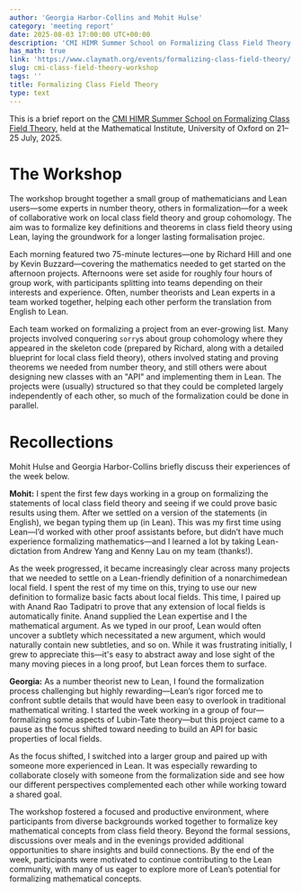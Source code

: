 ```yaml
---
author: 'Georgia Harbor-Collins and Mohit Hulse'
category: 'meeting report'
date: 2025-08-03 17:00:00 UTC+00:00
description: 'CMI HIMR Summer School on Formalizing Class Field Theory'
has_math: true
link: 'https://www.claymath.org/events/formalizing-class-field-theory/'
slug: cmi-class-field-theory-workshop
tags: ''
title: Formalizing Class Field Theory
type: text
---
```


This is a brief report on the [CMI HIMR Summer School on Formalizing Class Field Theory](https://www.claymath.org/events/formalizing-class-field-theory/), held at the Mathematical Institute, University of Oxford on 21–25 July, 2025.

<!-- TEASER_END -->

# The Workshop

The workshop brought together a small group of mathematicians and Lean users—some experts in number theory, others in formalization—for a week of collaborative work on local class field theory and group cohomology.
The aim was to formalize key definitions and theorems in class field theory using Lean, laying the groundwork for a longer lasting formalisation projec.

Each morning featured two 75-minute lectures—one by Richard Hill and one by Kevin Buzzard—covering the mathematics needed to get started on the afternoon projects.
Afternoons were set aside for roughly four hours of group work, with participants splitting into teams depending on their interests and experience.
Often, number theorists and Lean experts in a team worked together, helping each other perform the translation from English to Lean.

Each team worked on formalizing a project from an ever-growing list.
Many projects involved conquering `sorry`s about group cohomology where they appeared in the skeleton code (prepared by Richard, along with a detailed blueprint for local class field theory), others involved stating and proving theorems we needed from number theory, and still others were about designing new classes with an "API" and implementing them in Lean.
The projects were (usually) structured so that they could be completed largely independently of each other, so much of the formalization could be done in parallel.

# Recollections

Mohit Hulse and Georgia Harbor-Collins briefly discuss their experiences of the week below.

**Mohit:**
I spent the first few days working in a group on formalizing the statements of local class field theory and seeing if we could prove basic results using them.
After we settled on a version of the statements (in English), we began typing them up (in Lean).
This was my first time using Lean—I’d worked with other proof assistants before, but didn’t have much experience formalizing mathematics—and I learned a lot by taking Lean-dictation from Andrew Yang and Kenny Lau on my team (thanks!).

As the week progressed, it became increasingly clear across many projects that we needed to settle on a Lean-friendly definition of a nonarchimedean local field.
I spent the rest of my time on this, trying to use our new definition to formalize basic facts about local fields.
This time, I paired up with Anand Rao Tadipatri to prove that any extension of local fields is automatically finite.
Anand supplied the Lean expertise and I the mathematical argument. As we typed in our proof, Lean would often uncover a subtlety which necessitated a new argument, which would naturally contain new subtleties, and so on.
While it was frustrating initially, I grew to appreciate this—it's easy to abstract away and lose sight of the many moving pieces in a long proof, but Lean forces them to surface.

**Georgia:**
As a number theorist new to Lean, I found the formalization process challenging but highly rewarding—Lean’s rigor forced me to confront subtle details that would have been easy to overlook in traditional mathematical writing.
I started the week working in a group of four—formalizing some aspects of Lubin-Tate theory—but this project came to a pause as the focus shifted toward needing to build an API for basic properties of local fields.

As the focus shifted, I switched into a larger group and paired up with someone more experienced in Lean.
It was especially rewarding to collaborate closely with someone from the formalization side and see how our different perspectives complemented each other while working toward a shared goal.

The workshop fostered a focused and productive environment, where participants from diverse backgrounds worked together to formalize key mathematical concepts from class field theory.
Beyond the formal sessions, discussions over meals and in the evenings provided additional opportunities to share insights and build connections.
By the end of the week, participants were motivated to continue contributing to the Lean community, with many of us eager to explore more of Lean’s potential for formalizing mathematical concepts.
